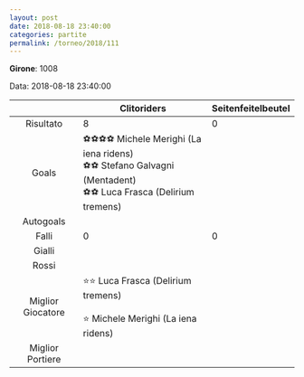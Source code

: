 ```yaml
---
layout: post
date: 2018-08-18 23:40:00
categories: partite
permalink: /torneo/2018/111
---
```

**Girone**: 1008

Data: 2018-08-18 23:40:00

| | Clitoriders | Seitenfeitelbeutel |
|:-----:|-----|-----|
Risultato|8|0
Goals|⚽⚽⚽⚽ Michele Merighi (La iena ridens)<br/>⚽⚽ Stefano Galvagni (Mentadent)<br/>⚽⚽ Luca Frasca (Delirium tremens)|
Autogoals||
Falli|0|0
Gialli||
Rossi||
Miglior Giocatore|⭐⭐ Luca Frasca (Delirium tremens)<br/><br/>⭐ Michele Merighi (La iena ridens)<br/>|
Miglior Portiere||